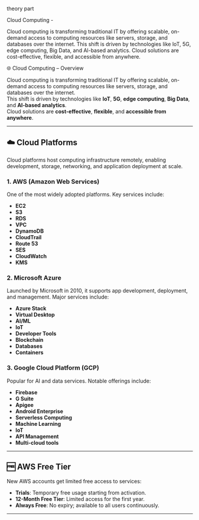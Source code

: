 
theory part


Cloud Computing - 

Cloud computing is transforming traditional IT by offering scalable, on-demand access to computing resources like servers, storage, and databases over the internet. This shift is driven by technologies like loT, 5G, edge computing, Big Data, and Al-based analytics. Cloud solutions are cost-effective, flexible, and accessible from anywhere.

🌐 Cloud Computing – Overview

Cloud computing is transforming traditional IT by offering scalable, on-demand access to computing resources like servers, storage, and databases over the internet.  
This shift is driven by technologies like **IoT**, **5G**, **edge computing**, **Big Data**, and **AI-based analytics**.  
Cloud solutions are **cost-effective**, **flexible**, and **accessible from anywhere**.

---

## ☁️ Cloud Platforms

Cloud platforms host computing infrastructure remotely, enabling development, storage, networking, and application deployment at scale.

### 1. AWS (Amazon Web Services)
One of the most widely adopted platforms. Key services include:
- **EC2**
- **S3**
- **RDS**
- **VPC**
- **DynamoDB**
- **CloudTrail**
- **Route 53**
- **SES**
- **CloudWatch**
- **KMS**

### 2. Microsoft Azure
Launched by Microsoft in 2010, it supports app development, deployment, and management. Major services include:
- **Azure Stack**
- **Virtual Desktop**
- **AI/ML**
- **IoT**
- **Developer Tools**
- **Blockchain**
- **Databases**
- **Containers**

### 3. Google Cloud Platform (GCP)
Popular for AI and data services. Notable offerings include:
- **Firebase**
- **G Suite**
- **Apigee**
- **Android Enterprise**
- **Serverless Computing**
- **Machine Learning**
- **IoT**
- **API Management**
- **Multi-cloud tools**

---

## 🆓 AWS Free Tier

New AWS accounts get limited free access to services:

- **Trials**: Temporary free usage starting from activation.
- **12-Month Free Tier**: Limited access for the first year.
- **Always Free**: No expiry; available to all users continuously.

---
